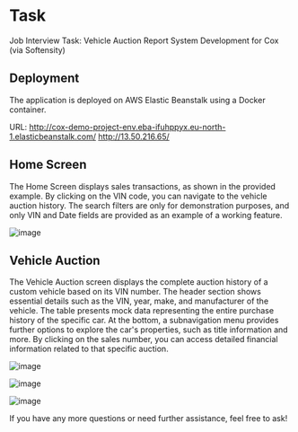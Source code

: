# Task
Job Interview Task: Vehicle Auction Report System Development for Cox (via Softensity)

## Deployment
The application is deployed on AWS Elastic Beanstalk using a Docker container.

URL:
http://cox-demo-project-env.eba-ifuhppyx.eu-north-1.elasticbeanstalk.com/
http://13.50.216.65/


## Home Screen
The Home Screen displays sales transactions, as shown in the provided example. By clicking on the VIN code, you can navigate to the vehicle auction history. The search filters are only for demonstration purposes, and only VIN and Date fields are provided as an example of a working feature.

![image](https://github.com/mariuskriukovas/Cox-task/assets/56306299/301fdd13-2887-4f9f-aa77-27a9348326c6)

## Vehicle Auction

The Vehicle Auction screen displays the complete auction history of a custom vehicle based on its VIN number. The header section shows essential details such as the VIN, year, make, and manufacturer of the vehicle. The table presents mock data representing the entire purchase history of the specific car. At the bottom, a subnavigation menu provides further options to explore the car's properties, such as title information and more. By clicking on the sales number, you can access detailed financial information related to that specific auction.

![image](https://github.com/mariuskriukovas/Cox-task/assets/56306299/d35deee4-8568-4c63-a947-b25c2471bd62)

![image](https://github.com/mariuskriukovas/Cox-task/assets/56306299/ee40417f-3cf1-432f-9aae-5e2efd7438c0)

![image](https://github.com/mariuskriukovas/Cox-task/assets/56306299/10092824-e69a-4511-8586-75909afd87d0)

If you have any more questions or need further assistance, feel free to ask!
